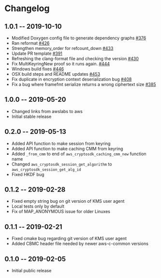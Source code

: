 # Changelog


## 1.0.1 -- 2019-10-10
* Modified Doxygen config file to generate dependency graphs [#376](https://github.com/aws/aws-encryption-sdk-c/pull/376)
* Ran reformat [#426](https://github.com/aws/aws-encryption-sdk-c/pull/426)
* Strengthen memory_order for refcount_down [#433](https://github.com/aws/aws-encryption-sdk-c/pull/433)
* Update PR template [#391](https://github.com/aws/aws-encryption-sdk-c/pull/391)
* Refreshing the clang-format file and checking the version [#430](https://github.com/aws/aws-encryption-sdk-c/pull/430)
* Fix MultiKeyringNew proof so it runs again. [#444](https://github.com/aws/aws-encryption-sdk-c/pull/444)
* Windows build fixes [#446](https://github.com/aws/aws-encryption-sdk-c/pull/446)
* OSX build steps and README updates [#453](https://github.com/aws/aws-encryption-sdk-c/pull/)
* Fix duplicate in encryption context deserialization bug [#408](https://github.com/aws/aws-encryption-sdk-c/pull/408)
* Fix a bug where framefmt serialize returns a wrong ciphertext size [#385](https://github.com/aws/aws-encryption-sdk-c/pull/385)


## 1.0.0 -- 2019-05-20
* Changed links from awslabs to aws 
* Initial stable release 

## 0.2.0 -- 2019-05-13
* Added API function to make session from keyring
* Added API function to make caching CMM from keyring
* Added `_from_cmm` to end of `aws_cryptosdk_caching_cmm_new` function name
* Changed `aws_cryptosdk_session_get_algorithm` to `aws_cryptosdk_session_get_alg_id`
* Fixed HKDF bug

## 0.1.2 -- 2019-02-28
* Fixed empty string bug on git version of KMS user agent
* Local tests only by default
* Fix of MAP_ANONYMOUS issue for older Linuxes

## 0.1.1 -- 2019-02-21
* Fixed cmake bug regarding git version of KMS user agent
* Added CBMC header file needed by newer aws-c-common versions

## 0.1.0 -- 2019-02-05
* Initial public release
